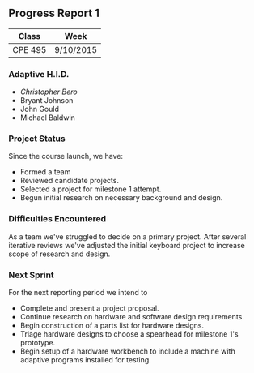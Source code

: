 ## Progress Report 1

Class | Week
----- | ----
CPE 495 | 9/10/2015

### Adaptive H.I.D.

* *Christopher Bero*
* Bryant Johnson
* John Gould
* Michael Baldwin

### Project Status

Since the course launch, we have:

- Formed a team
- Reviewed candidate projects.
- Selected a project for milestone 1 attempt.
- Begun initial research on necessary background and design.


### Difficulties Encountered

As a team we've struggled to decide on a primary project. After several iterative reviews we've adjusted the initial keyboard project to increase scope of research and design.


### Next Sprint

For the next reporting period we intend to

- Complete and present a project proposal.
- Continue research on hardware and software design requirements.
- Begin construction of a parts list for hardware designs.
- Triage hardware designs to choose a spearhead for milestone 1's prototype.
- Begin setup of a hardware workbench to include a machine with adaptive programs installed for testing.